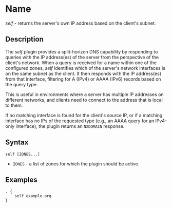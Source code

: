# Name

*self* - returns the server's own IP address based on the client's subnet.

## Description

The *self* plugin provides a split-horizon DNS capability by responding to queries with the IP address(es) of the server from the perspective of the client's network. When a query is received for a name within one of the configured zones, *self* identifies which of the server's network interfaces is on the same subnet as the client. It then responds with the IP address(es) from that interface, filtering for A (IPv4) or AAAA (IPv6) records based on the query type.

This is useful in environments where a server has multiple IP addresses on different networks, and clients need to connect to the address that is local to them.

If no matching interface is found for the client's source IP, or if a matching interface has no IPs of the requested type (e.g., an AAAA query for an IPv4-only interface), the plugin returns an `NXDOMAIN` response.

## Syntax

```
self [ZONES...]
```

* `ZONES` - a list of zones for which the plugin should be active.

## Examples

```
. {
    self example.org
}
```
